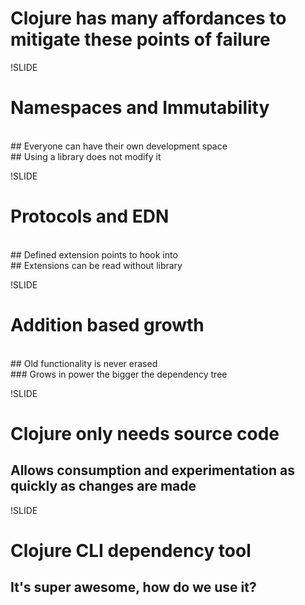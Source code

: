 # Clojure has many affordances to mitigate these points of failure

!SLIDE

# Namespaces and Immutability
<br />
## Everyone can have their own development space
<br />
## Using a library does not modify it

!SLIDE

# Protocols and EDN
<br />
## Defined extension points to hook into
<br />
## Extensions can be read without library

!SLIDE

# Addition based growth
<br />
## Old functionality is never erased
<br />
### Grows in power the bigger the dependency tree

!SLIDE

# Clojure only needs source code
## Allows consumption and experimentation as quickly as changes are made

!SLIDE

# Clojure CLI dependency tool
## It's super awesome, how do we use it?
